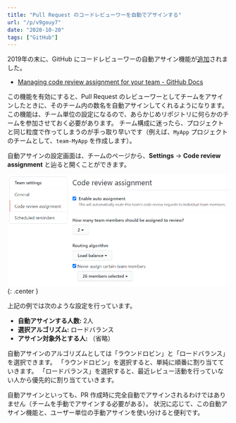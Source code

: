 ```yaml
---
title: "Pull Request のコードレビューワーを自動でアサインする"
url: "/p/v9gouy7"
date: "2020-10-20"
tags: ["GitHub"]
---
```


2019年の末に、GitHub にコードレビューワーの自動アサイン機能が[追加](https://github.blog/changelog/2019-11-12-code-review-assignment-beta/)されました。

- [Managing code review assignment for your team - GitHub Docs](https://docs.github.com/en/free-pro-team@latest/github/setting-up-and-managing-organizations-and-teams/managing-code-review-assignment-for-your-team)

この機能を有効にすると、Pull Request のレビューワーとしてチームをアサインしたときに、そのチーム内の数名を自動アサインしてくれるようになります。
この機能は、チーム単位の設定になるので、あらかじめリポジトリに何らかのチームを参加させておく必要があります。
チーム構成に迷ったら、プロジェクトと同じ粒度で作ってしまうのが手っ取り早いです（例えば、`MyApp` プロジェクトのチームとして、`team-MyApp` を作成します）。

自動アサインの設定画面は、チームのページから、__Settings__ → __Code review assignment__ と辿ると開くことができます。

![GitHub Auto Assign](auto-assign-001.png){: .center }

上記の例では次のような設定を行っています。

- <b>自動アサインする人数:</b> 2人
- <b>選択アルゴリズム:</b> ロードバランス
- <b>アサイン対象外とする人:</b> （省略）

自動アサインのアルゴリズムとしては「ラウンドロビン」と「ロードバランス」を選択できます。
「ラウンドロビン」を選択すると、単純に順番に割り当てていきます。
「ロードバランス」を選択すると、最近レビュー活動を行っていない人から優先的に割り当てていきます。

自動アサインといっても、PR 作成時に完全自動でアサインされるわけではありません（チームを手動でアサインする必要がある）。
状況に応じて、この自動アサイン機能と、ユーザー単位の手動アサインを使い分けると便利です。


